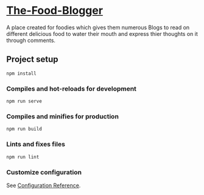 # [The-Food-Blogger](the-food-blogger.netlify.app)

A place created for foodies which gives them numerous Blogs to read on different delicious food to water their mouth and express thier thoughts on it through comments.

## Project setup
```
npm install
```

### Compiles and hot-reloads for development
```
npm run serve
```

### Compiles and minifies for production
```
npm run build
```

### Lints and fixes files
```
npm run lint
```

### Customize configuration
See [Configuration Reference](https://cli.vuejs.org/config/).
